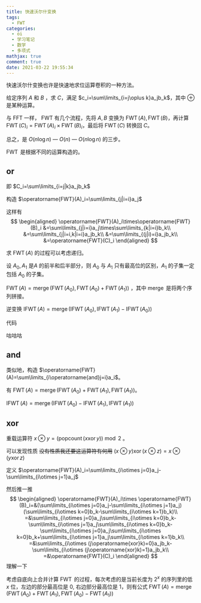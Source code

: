 ```yaml
---
title: 快速沃尔什变换 
tags:
  - FWT
categories:
  - oi
  - 学习笔记
  - 数学
  - 多项式
mathjax: true
comment: true
date: 2021-03-22 19:55:34
---
```


快速沃尔什变换也许是快速地求位运算卷积的一种方法。

给定序列 $A$ 和 $B$ ，求 $C$，满足 $c_i=\sum\limits_{i=j\oplus k}a_jb_k$，其中 $\oplus$ 是某种运算。

与 FFT 一样， FWT 有几个流程，先将 $A,B$ 变换为 $\operatorname{FWT}(A),\operatorname{FWT}(B)$，再计算 $\operatorname{FWT}(C)_i=\operatorname{FWT}(A)_i\times\operatorname{FWT}(B)_i$，最后将 $\operatorname{FWT}(C)$ 转换回 $C$。

总之，是 $O(n\log n)$ — $O(n)$ — $O(n\log n)$ 的三步。

$\operatorname{FWT}$ 是根据不同的运算构造的。

## or

即 $C_i=\sum\limits_{i=j|k}a_jb_k$

构造 $\operatorname{FWT}(A)_i=\sum\limits_{j|i=i}a_j$

这样有 
$$
\begin{aligned}
\operatorname{FWT}(A)_i\times\operatorname{FWT}(B)_i
&=\sum\limits_{j|i=i}a_j\times\sum\limits_{k|i=i}b_k\\
&=\sum\limits_{j|i=i,k|i=i}a_jb_k\\
&=\sum\limits_{(j|i)=i}a_jb_k\\
&=\operatorname{FWT}(C)_i
\end{aligned}
$$

求 $\operatorname{FWT}(A)$ 的过程可以考虑递归。

设 $A_0,A_1$ 是$A$ 的前半和后半部分，则 $A_0$ 与 $A_1$ 只有最高位的区别，$A_1$ 的子集一定包括 $A_0$ 的子集。

$\operatorname{FWT}(A)=\operatorname{merge}(\operatorname{FWT}(A_0), \operatorname{FWT}(A_0)+\operatorname{FWT}(A_1))$ ，其中 $\operatorname{merge}$ 是将两个序列拼接。

逆变换 $\operatorname{IFWT}(A)=\operatorname{merge}(\operatorname{IFWT}(A_0), \operatorname{IFWT}(A_1)-\operatorname{IFWT}(A_0))$

代码

咕咕咕

## and

类似地，构造 $\operatorname{FWT}(A)=\sum\limits_{i\operatorname{and}j=i}a_i$。

有 $\operatorname{FWT}(A)=\operatorname{merge}(\operatorname{FWT}(A_0)+\operatorname{FWT}(A_1),\operatorname{FWT}(A_1))$。  

$\operatorname{IFWT}(A)=\operatorname{merge}(\operatorname{IFWT}(A_0)-\operatorname{IFWT}(A_1), \operatorname{IFWT}(A_1))$

## xor

重载运算符 $x\otimes y=(\operatorname{popcount}(x\operatorname{xor} y))\bmod 2$ 。

可以发现性质  ~~没有性质我还要这运算符有何用~~ $(x\otimes y)\operatorname{xor}(x\otimes z)=x\otimes (y\operatorname{xor}z)$

定义 $\operatorname{FWT}(A)_i=\sum\limits_{i\otimes j=0}a_j-\sum\limits_{i\otimes j=1}a_j$

然后推一推
$$
\begin{aligned}
\operatorname{FWT}(A)_i\times \operatorname{FWT}(B)_i=&(\sum\limits_{i\otimes j=0}a_j-\sum\limits_{i\otimes j=1}a_j)(\sum\limits_{i\otimes k=0}b_k-\sum\limits_{i\otimes k=1}b_k)\\
=&\sum\limits_{i\otimes j=0}a_j\sum\limits_{i\otimes k=0}b_k-\sum\limits_{i\otimes j=1}a_j\sum\limits_{i\otimes k=0}b_k-\sum\limits_{i\otimes j=0}a_j\sum\limits_{i\otimes k=0}b_k+\sum\limits_{i\otimes j=1}a_j\sum\limits_{i\otimes k=1}b_k\\
=&\sum\limits_{i\otimes (j\operatorname{xor}k)=0}a_jb_k-\sum\limits_{i\otimes (j\operatorname{xor}k)=1}a_jb_k\\
=&\operatorname{FWT}(C)_i
\end{aligned}
$$
理解一下

考虑自底向上合并计算 $\operatorname{FWT}$ 的过程，每次考虑的是当前长度为 $2^x$ 的序列里的低 $x$ 位，左边的部分最高位是 $0$, 右边部分最高位是 $1$，则有公式 $\operatorname{FWT}(A)=\operatorname{merge}(\operatorname{FWT}(A_0)+\operatorname{FWT}(A_1),\operatorname{FWT}(A_0)-\operatorname{FWT}(A_1))$


